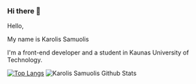 ### Hi there 👋

Hello,

My name is Karolis Samuolis

I'm a front-end developer and a student in Kaunas University of Technology.

[![Top Langs](https://github-readme-stats.vercel.app/api/top-langs/?username=karosamu)](https://github.com/karosamu)
![Karolis Samuolis Github Stats](https://github-readme-stats.vercel.app/api?username=karosamu&show_icons=true&hide_rank=true&line_height=40)
